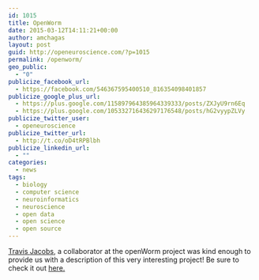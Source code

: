 ```yaml
---
id: 1015
title: OpenWorm
date: 2015-03-12T14:11:21+00:00
author: amchagas
layout: post
guid: http://openeuroscience.com/?p=1015
permalink: /openworm/
geo_public:
  - "0"
publicize_facebook_url:
  - https://facebook.com/546367595400510_816354098401857
publicize_google_plus_url:
  - https://plus.google.com/115897964385964339333/posts/ZXJyU9rn6Eq
  - https://plus.google.com/105332716436297176548/posts/hG2vyypZLVy
publicize_twitter_user:
  - openeuroscience
publicize_twitter_url:
  - http://t.co/oD4tRPBlbh
publicize_linkedin_url:
  - ""
categories:
  - news
tags:
  - biology
  - computer science
  - neuroinformatics
  - neuroscience
  - open data
  - open science
  - open source
---
```

<a href="http://travs.github.io/" target="_blank">Travis </a><a href="http://travs.github.io/" target="_blank">Jacobs</a>, a collaborator at the openWorm project was kind enough to provide us with a description of this very interesting project! Be sure to check it out [here.](http://openeuroscience.com/software/open-worm/ "Open Worm")